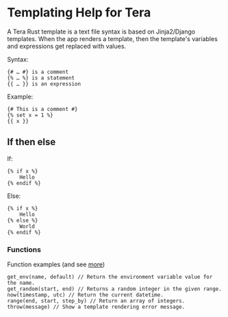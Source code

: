 # Templating Help for Tera

A Tera Rust template is a text file syntax is based on Jinja2/Django templates. When the app renders a template, then the template's variables and expressions get replaced with values.

Syntax:

```tera
{# … #} is a comment
{% … %} is a statement
{{ … }} is an expression
```

Example:

```tera
{# This is a comment #}
{% set x = 1 %}
{{ x }}
```


## If then else

If:

```tera
{% if x %}
    Hello
{% endif %}
```

Else:

```tera
{% if x %}
    Hello
{% else %}
    World
{% endif %}
```


### Functions

Function examples (and see [more](https://tera.netlify.app/docs/#built-in-functions))


```
get_env(name, default) // Return the environment variable value for the name.
get_random(start, end) // Returns a random integer in the given range.
now(timestamp, utc) // Return the current datetime.
range(end, start, step_by) // Return an array of integers.
throw(message) // Show a template rendering error message.
```
